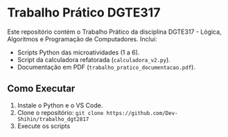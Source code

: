 # Trabalho Prático DGTE317

Este repositório contém o Trabalho Prático da disciplina DGTE317 - Lógica, Algoritmos e Programação de Computadores. Inclui:
- Scripts Python das microatividades (1 a 6).
- Script da calculadora refatorada (`calculadora_v2.py`).
- Documentação em PDF (`trabalho_pratico_documentacao.pdf`).

## Como Executar
1. Instale o Python e o VS Code.
2. Clone o repositório: `git clone https://github.com/Dev-Shihin/trabalho_dgt2817`
3. Execute os scripts
